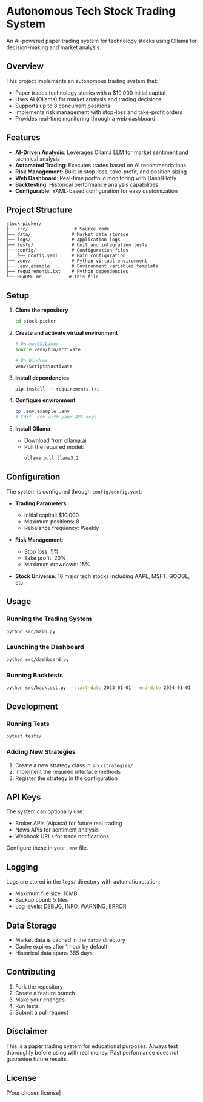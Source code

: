 # Autonomous Tech Stock Trading System

An AI-powered paper trading system for technology stocks using Ollama for decision-making and market analysis.

## Overview

This project implements an autonomous trading system that:
- Paper trades technology stocks with a $10,000 initial capital
- Uses AI (Ollama) for market analysis and trading decisions
- Supports up to 8 concurrent positions
- Implements risk management with stop-loss and take-profit orders
- Provides real-time monitoring through a web dashboard

## Features

- **AI-Driven Analysis**: Leverages Ollama LLM for market sentiment and technical analysis
- **Automated Trading**: Executes trades based on AI recommendations
- **Risk Management**: Built-in stop-loss, take-profit, and position sizing
- **Web Dashboard**: Real-time portfolio monitoring with Dash/Plotly
- **Backtesting**: Historical performance analysis capabilities
- **Configurable**: YAML-based configuration for easy customization

## Project Structure

```
stock-picker/
├── src/                 # Source code
├── data/               # Market data storage
├── logs/               # Application logs
├── tests/              # Unit and integration tests
├── config/             # Configuration files
│   └── config.yaml     # Main configuration
├── venv/               # Python virtual environment
├── .env.example        # Environment variables template
├── requirements.txt    # Python dependencies
└── README.md          # This file
```

## Setup

1. **Clone the repository**
   ```bash
   cd stock-picker
   ```

2. **Create and activate virtual environment**
   ```bash
   # On macOS/Linux
   source venv/bin/activate
   
   # On Windows
   venv\Scripts\activate
   ```

3. **Install dependencies**
   ```bash
   pip install -r requirements.txt
   ```

4. **Configure environment**
   ```bash
   cp .env.example .env
   # Edit .env with your API keys
   ```

5. **Install Ollama**
   - Download from [ollama.ai](https://ollama.ai)
   - Pull the required model:
     ```bash
     ollama pull llama3.2
     ```

## Configuration

The system is configured through `config/config.yaml`:

- **Trading Parameters**:
  - Initial capital: $10,000
  - Maximum positions: 8
  - Rebalance frequency: Weekly
  
- **Risk Management**:
  - Stop loss: 5%
  - Take profit: 20%
  - Maximum drawdown: 15%

- **Stock Universe**: 16 major tech stocks including AAPL, MSFT, GOOGL, etc.

## Usage

### Running the Trading System

```bash
python src/main.py
```

### Launching the Dashboard

```bash
python src/dashboard.py
```

### Running Backtests

```bash
python src/backtest.py --start-date 2023-01-01 --end-date 2024-01-01
```

## Development

### Running Tests

```bash
pytest tests/
```

### Adding New Strategies

1. Create a new strategy class in `src/strategies/`
2. Implement the required interface methods
3. Register the strategy in the configuration

## API Keys

The system can optionally use:
- Broker APIs (Alpaca) for future real trading
- News APIs for sentiment analysis
- Webhook URLs for trade notifications

Configure these in your `.env` file.

## Logging

Logs are stored in the `logs/` directory with automatic rotation:
- Maximum file size: 10MB
- Backup count: 5 files
- Log levels: DEBUG, INFO, WARNING, ERROR

## Data Storage

- Market data is cached in the `data/` directory
- Cache expires after 1 hour by default
- Historical data spans 365 days

## Contributing

1. Fork the repository
2. Create a feature branch
3. Make your changes
4. Run tests
5. Submit a pull request

## Disclaimer

This is a paper trading system for educational purposes. Always test thoroughly before using with real money. Past performance does not guarantee future results.

## License

[Your chosen license]
